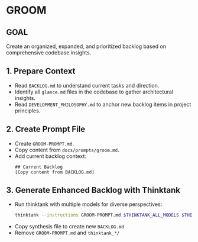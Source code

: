 # GROOM

## GOAL
Create an organized, expanded, and prioritized backlog based on comprehensive codebase insights.

## 1. Prepare Context
- Read `BACKLOG.md` to understand current tasks and direction.
- Identify all `glance.md` files in the codebase to gather architectural insights.
- Read `DEVELOPMENT_PHILOSOPHY.md` to anchor new backlog items in project principles.

## 2. Create Prompt File
- Create `GROOM-PROMPT.md`.
- Copy content from `docs/prompts/groom.md`.
- Add current backlog context:
  ```
  ## Current Backlog
  [Copy content from BACKLOG.md]
  ```

## 3. Generate Enhanced Backlog with Thinktank
- Run thinktank with multiple models for diverse perspectives:
  ```bash
  thinktank --instructions GROOM-PROMPT.md $THINKTANK_ALL_MODELS $THINKTANK_SYNTHESIS_MODEL BACKLOG.md $(find . -name "glance.md")
  ```
- Copy synthesis file to create new `BACKLOG.md`
- Remove `GROOM-PROMPT.md` and `thinktank_*/`

